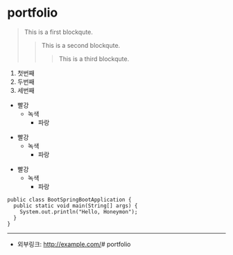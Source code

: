 # portfolio
> This is a first blockqute.
>	> This is a second blockqute.
>	>	> This is a third blockqute.

1. 첫번째
2. 두번째
3. 세번째

* 빨강
  * 녹색
    * 파랑

+ 빨강
  + 녹색
    + 파랑

- 빨강
  - 녹색
    - 파랑

    
```
public class BootSpringBootApplication {
  public static void main(String[] args) {
    System.out.println("Hello, Honeymon");
  }
}
```

---

* 외부링크: <http://example.com/># portfolio
